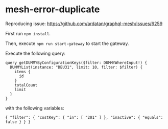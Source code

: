 # mesh-error-duplicate
Reproducing issue: https://github.com/ardatan/graphql-mesh/issues/6259

First run `npm install`.

Then, execute ``npm run start-gateway`` to start the gateway.

Execute the following query:
```
query getDUMMYByConfigurationKeys($filter: DUMMYWhereInput!) {
  DUMMYList(instance: "DEU31", limit: 10, filter: $filter) {
    items {
      id
    }
    totalCount
    limit
  }
} 
```

with the following variables:
```
{ "filter": { "costKey": { "in": [ "201" ] }, "inactive": { "equals": false } } } 
```
